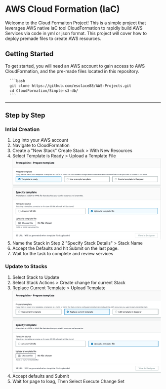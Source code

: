 # AWS Cloud Formation (IaC)

Welcome to the Cloud Formaiton Project! This is a simple project that leverages AWS native IaC tool CloudFormation to rapidly build AWS Services via code in yml or json format. This project will cover how to deploy premade files to create AWS resources. 

## Getting Started

To get started, you will need an AWS account to gain access to AWS CloudFormation, and the pre-made files located in this repository. 

      ```bash
      git clone https://github.com/esolace88/AWS-Projects.git
      cd CloudFormation/Simple-s3-db/
      ```

-------------

## Step by Step 

### Intial Creation
1. Log Into your AWS account
2. Navigate to CloudFormation
3. Create a "New Stack"
	Create Stack > With New Resources
4. Select Template is Ready > Upload a Template File
![alt text](https://github.com/esolace88/AWS-Projects/blob/main/CloudFormation/img/InitialCreation.png)
5. Name the Stack in Step 2 "Specify Stack Details" > Stack Name
6. Accept the Defaults and hit Submit on the last page. 
7. Wait for the task to complete and review services

### Update to Stacks

1. Select Stack to Update
2. Select Stack Actions > Create change for current Stack 
3. Replace Current Template > Upload Template
![alt text](https://github.com/esolace88/AWS-Projects/blob/main/CloudFormation/img/UpdateStack.png)
4. Accept defaults and Submit 
5. Wait for page to loag, Then Select Execute Change Set